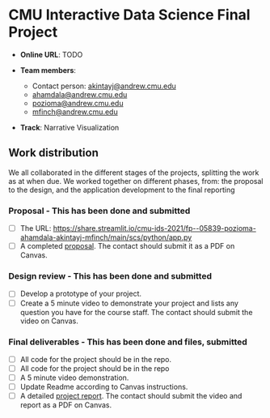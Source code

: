 # CMU Interactive Data Science Final Project

* **Online URL**: TODO

* **Team members**:
  * Contact person: akintayj@andrew.cmu.edu
  * ahamdala@andrew.cmu.edu
  * pozioma@andrew.cmu.edu
  * mfinch@andrew.cmu.edu
  
* **Track**: Narrative Visualization

## Work distribution

We all collaborated in the different stages of the projects, splitting the work as at when due.
We worked together on different phases, from: the proposal to the design, and the application development to the final reporting  

### Proposal - This has been done and submitted

- [ ] The URL: https://share.streamlit.io/cmu-ids-2021/fp--05839-pozioma-ahamdala-akintayj-mfinch/main/scs/python/app.py
- [ ] A completed [proposal](Proposal.md). The contact should submit it as a PDF on Canvas.

### Design review - This has been done and submitted

- [ ] Develop a prototype of your project.
- [ ] Create a 5 minute video to demonstrate your project and lists any question you have for the course staff. The contact should submit the video on Canvas.

### Final deliverables - This has been done and files, submitted

- [ ] All code for the project should be in the repo.
- [ ] All code for the project should be in the repo
- [ ] A 5 minute video demonstration.
- [ ] Update Readme according to Canvas instructions.
- [ ] A detailed [project report](Report.md). The contact should submit the video and report as a PDF on Canvas.
